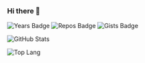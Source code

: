 ### Hi there 👋

![Years Badge](https://badges.pufler.dev/years/lostsnow)
![Repos Badge](https://badges.pufler.dev/repos/lostsnow)
![Gists Badge](https://badges.pufler.dev/gists/lostsnow)

![GitHub Stats](https://github-readme-stats.vercel.app/api?username=lostsnow&show_icons=true&count_private=true&theme=prussian)

![Top Lang](https://github-readme-stats.vercel.app/api/top-langs/?username=lostsnow&count_private=true&layout=compact&theme=prussian)

<!--
**lostsnow/lostsnow** is a ✨ _special_ ✨ repository because its `README.md` (this file) appears on your GitHub profile.

Here are some ideas to get you started:

- 🔭 I’m currently working on ...
- 🌱 I’m currently learning ...
- 👯 I’m looking to collaborate on ...
- 🤔 I’m looking for help with ...
- 💬 Ask me about ...
- 📫 How to reach me: ...
- 😄 Pronouns: ...
- ⚡ Fun fact: ...
-->

